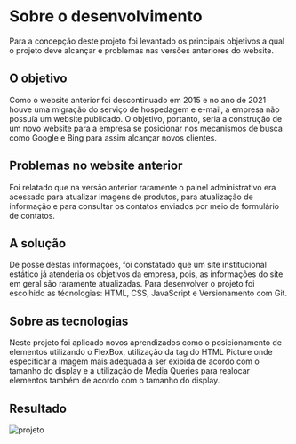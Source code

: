 <h1>Sobre o desenvolvimento</h1>
<p>Para a concepção deste projeto foi levantado os principais objetivos a qual o projeto deve alcançar e problemas nas versões anteriores do website.</p>

<h2>O objetivo</h2>
<p>Como o website anterior foi descontinuado em 2015 e no ano de 2021 houve uma migração do serviço de hospedagem e e-mail, a empresa não possuía um website  publicado. O objetivo, portanto, seria a construção de um novo website para a empresa se posicionar nos mecanismos de busca como Google e Bing para assim alcançar novos clientes.</p>

<h2>Problemas no website anterior</h2>
<p>Foi relatado que na versão anterior raramente o painel administrativo era acessado para atualizar imagens de produtos,  para atualização de informação e para consultar os contatos enviados por meio de formulário de contatos.</p>

<h2>A solução</h2>
<p>De posse destas informações, foi constatado que um site institucional estático já atenderia os objetivos da empresa, pois, as informações do site em geral são raramente atualizadas. Para desenvolver o projeto foi escolhido as técnologias: HTML, CSS, JavaScript e Versionamento com Git.</p>

<h2>Sobre as tecnologias</h2>
Neste projeto foi aplicado novos aprendizados como o posicionamento de elementos utilizando o FlexBox, utilização da tag do HTML Picture onde especificar a imagem mais adequada a ser exibida de acordo com o tamanho do display e a utilização de Media Queries para realocar elementos também de acordo com o tamanho do display.

<h2>Resultado</h2>

![projeto](https://user-images.githubusercontent.com/48818414/186290120-8584a752-1c03-4f8e-b37e-c94889cce8dd.png)
